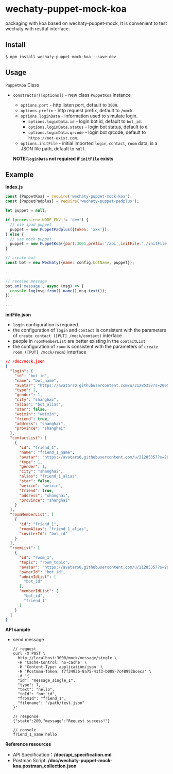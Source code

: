 # wechaty-puppet-mock-koa

packaging with koa based on wechaty-puppet-mock, It is convenient to test wechaty with restful interface.

## Install

```shell
$ npm install wechaty-puppet-mock-koa --save-dev
```

## Usage

`PuppetKoa` Class

- `constructor([options])` - new class `PuppetKoa` instance

  - `options.port` - http listen port, default to `3000`.
  - `options.prefix` - http request prefix, default to `/mock`.
  - `options.loginData` - information used to simulate login.
    - `options.loginData.id` - login bot id, default to `bot_id`.
    - `options.loginData.status` - login bot status, default to `0`.
    - `options.loginData.qrcode` - login bot qrcode, default to `https://not-exist.com`.
  - `options.initFile` - initial imported `login`, `contact`, `room` data, is a JSON file path, default to `null`.

  **NOTE:`loginData` not required if `initFile` exists**

## Example

**index.js**

```javascript
const {PuppetKoa} = require('wechaty-puppet-mock-koa');
const {PuppetPadplus} = require('wechaty-puppet-padplus');

let puppet = null;

if (process.env.NODE_ENV != 'dev') {
  // use ipad puppet
  puppet = new PuppetPadplus({token: 'xxx'});
} else {
  // use mock puppet
  puppet = new PuppetKoa({port:3001,prefix:'/api',initFile:'./initFile.json'});
}

// create bot
const bot = new Wechaty({name: config.botName, puppet});

...

// receive message
bot.on('message', async (msg) => {
  console.log(msg.from().name(),msg.text());
});

...
```

**initFile.json**

- `login` configuration is required.
- the configuration of `login` and `contact` is consistent with the parameters of `create contact ([PUT] /mock/contact)` interface
- people in `roomMemberList` are better existing in the `contactList`
- the configuration of `room` is consistent with the parameters of `create room ([PUT] /mock/room)` interface

```json
// /doc/mock.json
{
  "login": {
    "id": "bot_id",
    "name": "bot_name",
    "avatar": "https://avatars0.githubusercontent.com/u/21285357?s=200&v=4",
    "type": 1,
    "gender": 1,
    "city": "shanghai",
    "alias": "bot_alias",
    "star": false,
    "weixin": "weixin",
    "friend": true,
    "address": "shanghai",
    "province": "shanghai"
  },
  "contactList": [
    {
      "id": "friend_1",
      "name": "friend_1_name",
      "avatar": "https://avatars0.githubusercontent.com/u/21285357?s=200&v=4",
      "type": 1,
      "gender": 1,
      "city": "shanghai",
      "alias": "friend_1_alias",
      "star": false,
      "weixin": "weixin",
      "friend": true,
      "address": "shanghai",
      "province": "shanghai"
    }
  ],
  "roomMemberList": [
    {
      "id": "friend_1",
      "roomAlias": "friend_1_alias",
      "inviterId": "bot_id"
    }
  ],
  "roomList": [
    {
      "id": "room_1",
      "topic": "room_topic",
      "avatar": "https://avatars0.githubusercontent.com/u/21285357?s=200&v=4",
      "ownerId": "bot_id",
      "adminIdList": [
        "bot_id"
      ],
      "memberIdList": [
        "bot_id",
        "friend_1"
      ]
    }
  ]
}
```

**API sample**

- send message

  ```shell
  // request
  curl -X POST \
    http://localhost:3000/mock/message/single \
    -H 'Cache-Control: no-cache' \
    -H 'Content-Type: application/json' \
    -H 'Postman-Token: f7f34936-8a75-41f3-b008-7c48992bceca' \
    -d '{
  	"id": "message_single_1",
  	"type": 7,
  	"text": "hello",
  	"toId": "bot_id",
  	"fromId": "friend_1",
  	"filename": "/path/test.json"
  }'
  
  // response
  {"state":200,"message":"Request success!"}
  
  // console
  friend_1_name hello
  ```

**Reference resources**

- API Specification：**/doc/api_specification.md**
- Postman Script: **/doc/wechaty-puppet-mock-koa.postman_collection.json**

